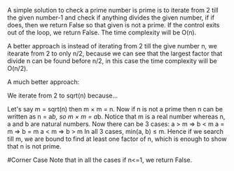 A simple solution to check a prime number is prime is to iterate from 2 till the given number-1 and check
if anything divides the given number, if if does, then we return False so that given is not a prime. If the control
exits out of the loop, we return False. The time complexity will be O(n).

A better approach is instead of iterating from 2 till the give number n, we itearate from 2 to only n/2, because 
we can see that the largest factor that divide n can be found before n/2, in this case the time complexity will be
O(n/2).

A much better approach:

We iterate from 2 to sqrt(n) because... 

Let's say m = sqrt(n) then m × m = n. Now if n is not a prime then n can be written as n = a*b, so m × m = a*b. Notice that m is a real number whereas n, a and b are natural numbers.
Now there can be 3 cases:
a > m => b < m
a = m => b = m
a < m => b > m
In all 3 cases, min(a, b) ≤ m. Hence if we search till m, we are bound to find at least one factor of n, which is enough to show that n is not prime.

#Corner Case
Note that in all the cases if n<=1, we return False.
